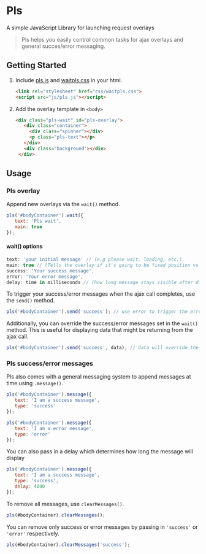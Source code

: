 Pls
=======

A simple JavaScript Library for launching request overlays

> Pls helps you easily control common tasks for ajax overlays and general succes/error messaging.

## Getting Started
1. Include [pls.js](https://github.com/hankthewhale/pls/blob/master/js/pls.js) and [waitpls.css](https://github.com/hankthewhale/pls/blob/master/css/waitpls.css) in your html. 
   ```html
   <link rel="stylesheet" href="css/waitpls.css">
   <script src="js/pls.js"></script>
   ```

2. Add the overlay template in ```<body>```
   ```html
   <div class="pls-wait" id="pls-overlay">
      <div class="container">
        <div class="spinner"></div>
        <p class="pls-text"></p>
      </div>
      <div class="background"></div>
    </div>
   ```

## Usage  
### Pls overlay
Append new overlays via the ```wait()``` method.
```js
pls('#bodyContainer').wait({
   text: 'Pls wait',
   main: true
});
```

#### wait() options
```js
text: 'your initial message' // (e.g please wait, loading, etc.),
main: true // (Tells the overlay if it's going to be fixed position vs absolutely positioned to a relative parent), 
success: 'Your success message',
error: 'Your error message',
delay: time in milliseconds // (how long message stays visible after displaying)
```
To trigger your success/error messages when the ajax call completes, use the ```send()``` method.
```js
pls('#bodyContainer').send('success'); // use error to trigger the error
```

Additionally, you can override the success/error messages set in the ```wait()``` method. This is useful for displaying data that might be returning from the ajax call.
```js
pls('#bodyContainer').send('success', data); // data will override the success/error message.
```


### Pls success/error messages
  
Pls also comes with a general messaging system to append messages at time using ```.message()```.
```js
pls('#bodyContainer').message({
   text: 'I am a success message',
   type: 'success'
});

pls('#bodyContainer').message({
   text: 'I am a error message',
   type: 'error'
});
```

You can also pass in a delay which determines how long the message will display
```js
pls('#bodyContainer').message({
   text: 'I am a success message',
   type: 'success',
   delay: 4000
});
```

To remove all messages, use ```clearMessages()```.
```js
pls(#bodyContainer).clearMessages();
```

You can remove only success or error messages by passing in ```'success'``` or ```'error'``` respectively.
```js
pls(#bodyContainer).clearMessages('success');
```

